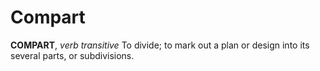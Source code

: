 # Compart

**COMPART**, _verb transitive_ To divide; to mark out a plan or design into its several parts, or subdivisions.